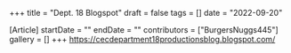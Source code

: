 +++
title = "Dept. 18 Blogspot"
draft = false
tags = []
date = "2022-09-20"

[Article]
startDate = ""
endDate = ""
contributors = ["BurgersNuggs445"]
gallery = []
+++
https://cecdepartment18productionsblog.blogspot.com/